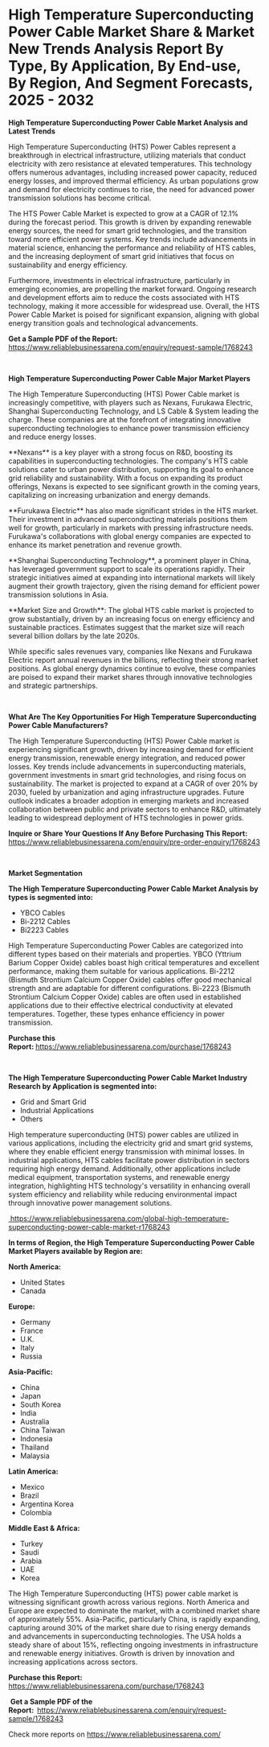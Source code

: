 <p><h1>High Temperature Superconducting Power Cable Market Share & Market New Trends Analysis Report By Type, By Application, By End-use, By Region, And Segment Forecasts, 2025 - 2032</h1></p><p><strong>High Temperature Superconducting Power Cable Market Analysis and Latest Trends</strong></p>
<p><p>High Temperature Superconducting (HTS) Power Cables represent a breakthrough in electrical infrastructure, utilizing materials that conduct electricity with zero resistance at elevated temperatures. This technology offers numerous advantages, including increased power capacity, reduced energy losses, and improved thermal efficiency. As urban populations grow and demand for electricity continues to rise, the need for advanced power transmission solutions has become critical.</p><p>The HTS Power Cable Market is expected to grow at a CAGR of 12.1% during the forecast period. This growth is driven by expanding renewable energy sources, the need for smart grid technologies, and the transition toward more efficient power systems. Key trends include advancements in material science, enhancing the performance and reliability of HTS cables, and the increasing deployment of smart grid initiatives that focus on sustainability and energy efficiency.</p><p>Furthermore, investments in electrical infrastructure, particularly in emerging economies, are propelling the market forward. Ongoing research and development efforts aim to reduce the costs associated with HTS technology, making it more accessible for widespread use. Overall, the HTS Power Cable Market is poised for significant expansion, aligning with global energy transition goals and technological advancements.</p></p>
<p><strong>Get a Sample PDF of the Report:&nbsp;</strong> <a href="https://www.reliablebusinessarena.com/enquiry/request-sample/1768243?utm_campaign=2301&utm_medium=2&utm_source=Github&utm_content=ia&utm_term=14022025&utm_id=high-temperature-superconducting-power-cable">https://www.reliablebusinessarena.com/enquiry/request-sample/1768243</a></p>
<p>&nbsp;</p>
<p><strong>High Temperature Superconducting Power Cable Major Market Players</strong></p>
<p><p>The High Temperature Superconducting (HTS) Power Cable market is increasingly competitive, with players such as Nexans, Furukawa Electric, Shanghai Superconducting Technology, and LS Cable & System leading the charge. These companies are at the forefront of integrating innovative superconducting technologies to enhance power transmission efficiency and reduce energy losses.</p><p>**Nexans** is a key player with a strong focus on R&D, boosting its capabilities in superconducting technologies. The company's HTS cable solutions cater to urban power distribution, supporting its goal to enhance grid reliability and sustainability. With a focus on expanding its product offerings, Nexans is expected to see significant growth in the coming years, capitalizing on increasing urbanization and energy demands.</p><p>**Furukawa Electric** has also made significant strides in the HTS market. Their investment in advanced superconducting materials positions them well for growth, particularly in markets with pressing infrastructure needs. Furukawa's collaborations with global energy companies are expected to enhance its market penetration and revenue growth.</p><p>**Shanghai Superconducting Technology**, a prominent player in China, has leveraged government support to scale its operations rapidly. Their strategic initiatives aimed at expanding into international markets will likely augment their growth trajectory, given the rising demand for efficient power transmission solutions in Asia.</p><p>**Market Size and Growth**: The global HTS cable market is projected to grow substantially, driven by an increasing focus on energy efficiency and sustainable practices. Estimates suggest that the market size will reach several billion dollars by the late 2020s.</p><p>While specific sales revenues vary, companies like Nexans and Furukawa Electric report annual revenues in the billions, reflecting their strong market positions. As global energy dynamics continue to evolve, these companies are poised to expand their market shares through innovative technologies and strategic partnerships.</p></p>
<p>&nbsp;</p>
<p><strong>What Are The Key Opportunities For High Temperature Superconducting Power Cable Manufacturers?</strong></p>
<p><p>The High Temperature Superconducting (HTS) Power Cable market is experiencing significant growth, driven by increasing demand for efficient energy transmission, renewable energy integration, and reduced power losses. Key trends include advancements in superconducting materials, government investments in smart grid technologies, and rising focus on sustainability. The market is projected to expand at a CAGR of over 20% by 2030, fueled by urbanization and aging infrastructure upgrades. Future outlook indicates a broader adoption in emerging markets and increased collaboration between public and private sectors to enhance R&D, ultimately leading to widespread deployment of HTS technologies in power grids.</p></p>
<p><strong>Inquire or Share Your Questions If Any Before Purchasing This Report:</strong> <a href="https://www.reliablebusinessarena.com/enquiry/pre-order-enquiry/1768243?utm_campaign=2301&utm_medium=2&utm_source=Github&utm_content=ia&utm_term=14022025&utm_id=high-temperature-superconducting-power-cable">https://www.reliablebusinessarena.com/enquiry/pre-order-enquiry/1768243</a></p>
<p>&nbsp;</p>
<p><strong>Market Segmentation</strong></p>
<p><strong>The High Temperature Superconducting Power Cable Market Analysis by types is segmented into:</strong></p>
<p><ul><li>YBCO Cables</li><li>Bi-2212 Cables</li><li>Bi2223 Cables</li></ul></p>
<p><p>High Temperature Superconducting Power Cables are categorized into different types based on their materials and properties. YBCO (Yttrium Barium Copper Oxide) cables boast high critical temperatures and excellent performance, making them suitable for various applications. Bi-2212 (Bismuth Strontium Calcium Copper Oxide) cables offer good mechanical strength and are adaptable for different configurations. Bi-2223 (Bismuth Strontium Calcium Copper Oxide) cables are often used in established applications due to their effective electrical conductivity at elevated temperatures. Together, these types enhance efficiency in power transmission.</p></p>
<p><strong>Purchase this Report:&nbsp;</strong><a href="https://www.reliablebusinessarena.com/purchase/1768243?utm_campaign=2301&utm_medium=2&utm_source=Github&utm_content=ia&utm_term=14022025&utm_id=high-temperature-superconducting-power-cable">https://www.reliablebusinessarena.com/purchase/1768243</a></p>
<p>&nbsp;</p>
<p><strong>The High Temperature Superconducting Power Cable Market Industry Research by Application is segmented into:</strong></p>
<p><ul><li>Grid and Smart Grid</li><li>Industrial Applications</li><li>Others</li></ul></p>
<p><p>High temperature superconducting (HTS) power cables are utilized in various applications, including the electricity grid and smart grid systems, where they enable efficient energy transmission with minimal losses. In industrial applications, HTS cables facilitate power distribution in sectors requiring high energy demand. Additionally, other applications include medical equipment, transportation systems, and renewable energy integration, highlighting HTS technology's versatility in enhancing overall system efficiency and reliability while reducing environmental impact through innovative power management solutions.</p></p>
<p><a href="https://www.reliablebusinessarena.com/global-high-temperature-superconducting-power-cable-market-r1768243?utm_campaign=2301&utm_medium=2&utm_source=Github&utm_content=ia&utm_term=14022025&utm_id=high-temperature-superconducting-power-cable">&nbsp;https://www.reliablebusinessarena.com/global-high-temperature-superconducting-power-cable-market-r1768243</a></p>
<p><strong>In terms of Region, the High Temperature Superconducting Power Cable Market Players available by Region are:</strong></p>
<p>
    <p> <strong> North America: </strong>
        <ul>
            <li>United States</li>
            <li>Canada</li>
        </ul>
        </p> 
    <p> <strong> Europe: </strong>
        <ul>
            <li>Germany</li>
            <li>France</li>
            <li>U.K.</li>
            <li>Italy</li>
            <li>Russia</li>
        </ul>
        </p> 
    <p> <strong> Asia-Pacific: </strong>
        <ul>
            <li>China</li>
            <li>Japan</li>
            <li>South Korea</li>
            <li>India</li>
            <li>Australia</li>
            <li>China Taiwan</li>
            <li>Indonesia</li>
            <li>Thailand</li>
            <li>Malaysia</li>
        </ul>
        </p> 
    <p> <strong> Latin America: </strong>
        <ul>
            <li>Mexico</li>
            <li>Brazil</li>
            <li>Argentina Korea</li>
            <li>Colombia</li>
        </ul>
        </p> 
    <p> <strong> Middle East & Africa: </strong>
        <ul>
            <li>Turkey</li>
            <li>Saudi</li>
            <li>Arabia</li>
            <li>UAE</li>
            <li>Korea</li>
        </ul>
    </p>
    </p>
<p><p>The High Temperature Superconducting (HTS) power cable market is witnessing significant growth across various regions. North America and Europe are expected to dominate the market, with a combined market share of approximately 55%. Asia-Pacific, particularly China, is rapidly expanding, capturing around 30% of the market share due to rising energy demands and advancements in superconducting technologies. The USA holds a steady share of about 15%, reflecting ongoing investments in infrastructure and renewable energy initiatives. Growth is driven by innovation and increasing applications across sectors.</p></p>
<p><strong>Purchase this Report: </strong><a href="https://www.reliablebusinessarena.com/purchase/1768243?utm_campaign=2301&utm_medium=2&utm_source=Github&utm_content=ia&utm_term=14022025&utm_id=high-temperature-superconducting-power-cable">https://www.reliablebusinessarena.com/purchase/1768243</a></p>
<p>&nbsp;<strong>Get a Sample PDF of the Report:&nbsp;&nbsp;</strong><a href="https://www.reliablebusinessarena.com/enquiry/request-sample/1768243?utm_campaign=2301&utm_medium=2&utm_source=Github&utm_content=ia&utm_term=14022025&utm_id=high-temperature-superconducting-power-cable">https://www.reliablebusinessarena.com/enquiry/request-sample/1768243</a></p>
<p><strong></strong></p>
<p>Check more reports on <a href="https://www.reliablebusinessarena.com/?utm_campaign=2301&utm_medium=2&utm_source=Github&utm_content=ia&utm_term=14022025&utm_id=high-temperature-superconducting-power-cable">https://www.reliablebusinessarena.com/</a></p>